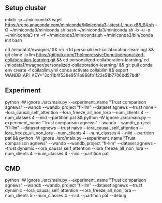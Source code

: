 ## Setup cluster

mkdir -p ~/miniconda3
wget https://repo.anaconda.com/miniconda/Miniconda3-latest-Linux-x86_64.sh -O ~/miniconda3/miniconda.sh
bash ~/miniconda3/miniconda.sh -b -u -p ~/miniconda3
rm -rf ~/miniconda3/miniconda.sh
~/miniconda3/bin/conda init bash

cd /mlodata1/nwagner/ && rm -rfd personalized-collaboration-learning/ && git clone -b llm https://github.com/TheImpressiveDonut/personalized-collaboration-learning.git && cd personalized-collaboration-learning/
cd /mlodata1/nwagner/personalized-collaboration-learning/ && git pull
conda env create -f collabllm.yml
conda activate collabllm && export WANDB_API_KEY="3c41b4f538e9511b898fb1f23e51b7706bd57bdf"

## Experiment

python -W ignore ./src/main.py --experiment_name "Trust comparison agnews" --wandb --wandb_project "fl-llm" --dataset agnews --trust none --lora_causal_self_attention --lora_freeze_all_non_lora --num_clients 4 --num_classes 4 --niid --partition pat &&
python -W ignore ./src/main.py --experiment_name "Trust comparison agnews" --wandb --wandb_project "fl-llm" --dataset agnews --trust naive --lora_causal_self_attention --lora_freeze_all_non_lora --num_clients 4 --num_classes 4 --niid --partition pat &&
python -W ignore ./src/main.py --experiment_name "Trust comparison agnews" --wandb --wandb_project "fl-llm" --dataset agnews --trust dynamic --lora_causal_self_attention --lora_freeze_all_non_lora --num_clients 4 --num_classes 4 --niid --partition pat

## CMD

python -W ignore ./src/main.py --experiment_name "Trust comparison agnews" --wandb --wandb_project "fl-llm" --dataset agnews --trust dynamic --lora_causal_self_attention --lora_freeze_all_non_lora --num_clients 5 --num_classes 4 --niid --partition pat --debug
